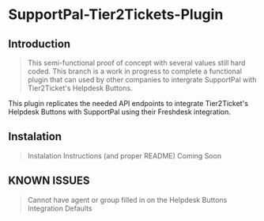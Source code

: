 # SupportPal-Tier2Tickets-Plugin

## Introduction

> This semi-functional proof of concept with several values still hard coded. This branch is a work in progress to complete a functional plugin that can used by other companies to intergrate SupportPal with Tier2Ticket's Helpdesk Buttons.


This plugin replicates the needed API endpoints to integrate Tier2Ticket's Helpdesk Buttons with SupportPal using their Freshdesk integration.

## Instalation
> Instalation Instructions (and proper README) Coming Soon

## KNOWN ISSUES
> Cannot have agent or group filled in on the Helpdesk Buttons Integration Defaults